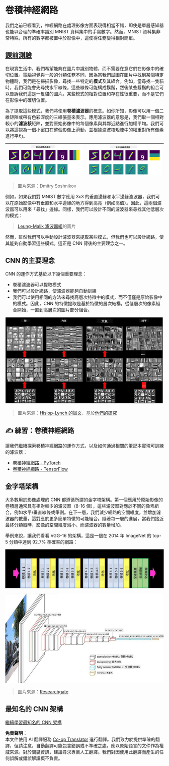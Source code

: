 <!--
CO_OP_TRANSLATOR_METADATA:
{
  "original_hash": "088837b42b7d99198bf62db8a42411e0",
  "translation_date": "2025-08-26T09:27:28+00:00",
  "source_file": "lessons/4-ComputerVision/07-ConvNets/README.md",
  "language_code": "mo"
}
-->
# 卷積神經網路

我們之前已經看到，神經網路在處理影像方面表現得相當不錯，即使是單層感知器也能以合理的準確率識別 MNIST 資料集中的手寫數字。然而，MNIST 資料集非常特殊，所有的數字都被置中於影像中，這使得任務變得相對簡單。

## [課前測驗](https://red-field-0a6ddfd03.1.azurestaticapps.net/quiz/107)

在現實生活中，我們希望能夠在圖片中識別物體，而不需要在意它們在影像中的確切位置。電腦視覺與一般的分類任務不同，因為當我們試圖在圖片中找到某個特定物體時，我們是在掃描影像，尋找一些特定的**模式**及其組合。例如，當尋找一隻貓時，我們可能會先尋找水平線條，這些線條可能構成鬍鬚，然後某些鬍鬚的組合可以告訴我們這是一隻貓的圖片。某些模式的相對位置和存在性很重要，而不是它們在影像中的確切位置。

為了提取這些模式，我們將使用**卷積濾波器**的概念。如你所知，影像可以用一個二維矩陣或帶有色彩深度的三維張量來表示。應用濾波器的意思是，我們取一個相對較小的**濾波核**矩陣，並對原始影像中的每個像素與其鄰近點進行加權平均。我們可以將這視為一個小窗口在整個影像上滑動，並根據濾波核矩陣中的權重對所有像素進行平均。

![垂直邊緣濾波器](../../../../../translated_images/filter-vert.b7148390ca0bc356ddc7e55555d2481819c1e86ddde9dce4db5e71a69d6f887f.mo.png) | ![水平邊緣濾波器](../../../../../translated_images/filter-horiz.59b80ed4feb946efbe201a7fe3ca95abb3364e266e6fd90820cb893b4d3a6dda.mo.png)
----|----

> 圖片來源：Dmitry Soshnikov

例如，如果我們對 MNIST 數字應用 3x3 的垂直邊緣和水平邊緣濾波器，我們可以在原始影像中有垂直和水平邊緣的地方得到高亮（例如高值）。因此，這兩個濾波器可以用來「尋找」邊緣。同樣，我們可以設計不同的濾波器來尋找其他低層次的模式：

> [Leung-Malik 濾波器組](https://www.robots.ox.ac.uk/~vgg/research/texclass/filters.html)的圖片

然而，雖然我們可以手動設計濾波器來提取某些模式，但我們也可以設計網路，使其能夠自動學習這些模式。這正是 CNN 背後的主要理念之一。

## CNN 的主要理念

CNN 的運作方式基於以下幾個重要理念：

* 卷積濾波器可以提取模式
* 我們可以設計網路，使濾波器能夠自動訓練
* 我們可以使用相同的方法來尋找高層次特徵中的模式，而不僅僅是原始影像中的模式。因此，CNN 的特徵提取是基於特徵的層次結構，從低層次的像素組合開始，一直到高層次的圖片部分組合。

![層次特徵提取](../../../../../translated_images/FeatureExtractionCNN.d9b456cbdae7cb643fde3032b81b2940e3cf8be842e29afac3f482725ba7f95c.mo.png)

> 圖片來源：[Hislop-Lynch 的論文](https://www.semanticscholar.org/paper/Computer-vision-based-pedestrian-trajectory-Hislop-Lynch/26e6f74853fc9bbb7487b06dc2cf095d36c9021d)，基於[他們的研究](https://dl.acm.org/doi/abs/10.1145/1553374.1553453)

## ✍️ 練習：卷積神經網路

讓我們繼續探索卷積神經網路的運作方式，以及如何通過相關的筆記本實現可訓練的濾波器：

* [卷積神經網路 - PyTorch](../../../../../lessons/4-ComputerVision/07-ConvNets/ConvNetsPyTorch.ipynb)
* [卷積神經網路 - TensorFlow](../../../../../lessons/4-ComputerVision/07-ConvNets/ConvNetsTF.ipynb)

## 金字塔架構

大多數用於影像處理的 CNN 都遵循所謂的金字塔架構。第一個應用於原始影像的卷積層通常具有相對較少的濾波器（8-16 個），這些濾波器對應於不同的像素組合，例如水平/垂直線條或筆劃。在下一層，我們減少網路的空間維度，並增加濾波器的數量，這對應於更多簡單特徵的可能組合。隨著每一層的進展，當我們接近最終分類器時，影像的空間維度減小，而濾波器的數量增加。

舉例來說，讓我們看看 VGG-16 的架構，這是一個在 2014 年 ImageNet 的 top-5 分類中達到 92.7% 準確率的網路：

![ImageNet 層級](../../../../../translated_images/vgg-16-arch1.d901a5583b3a51baeaab3e768567d921e5d54befa46e1e642616c5458c934028.mo.jpg)

![ImageNet 金字塔](../../../../../translated_images/vgg-16-arch.64ff2137f50dd49fdaa786e3f3a975b3f22615efd13efb19c5d22f12e01451a1.mo.jpg)

> 圖片來源：[Researchgate](https://www.researchgate.net/figure/Vgg16-model-structure-To-get-the-VGG-NIN-model-we-replace-the-2-nd-4-th-6-th-7-th_fig2_335194493)

## 最知名的 CNN 架構

[繼續學習最知名的 CNN 架構](CNN_Architectures.md)

**免責聲明**：  
本文件使用 AI 翻譯服務 [Co-op Translator](https://github.com/Azure/co-op-translator) 進行翻譯。我們致力於提供準確的翻譯，但請注意，自動翻譯可能包含錯誤或不準確之處。應以原始語言的文件作為權威來源。對於關鍵資訊，建議尋求專業人工翻譯。我們對因使用此翻譯而產生的任何誤解或錯誤解讀概不負責。
